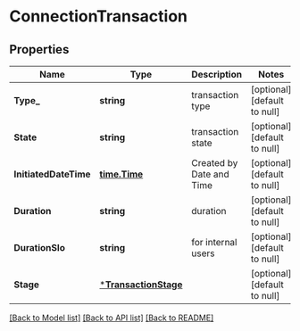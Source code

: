 # ConnectionTransaction

## Properties
Name | Type | Description | Notes
------------ | ------------- | ------------- | -------------
**Type_** | **string** | transaction type | [optional] [default to null]
**State** | **string** | transaction state | [optional] [default to null]
**InitiatedDateTime** | [**time.Time**](time.Time.md) | Created by Date and Time | [optional] [default to null]
**Duration** | **string** | duration | [optional] [default to null]
**DurationSlo** | **string** | for internal users | [optional] [default to null]
**Stage** | [***TransactionStage**](TransactionStage.md) |  | [optional] [default to null]

[[Back to Model list]](../README.md#documentation-for-models) [[Back to API list]](../README.md#documentation-for-api-endpoints) [[Back to README]](../README.md)

